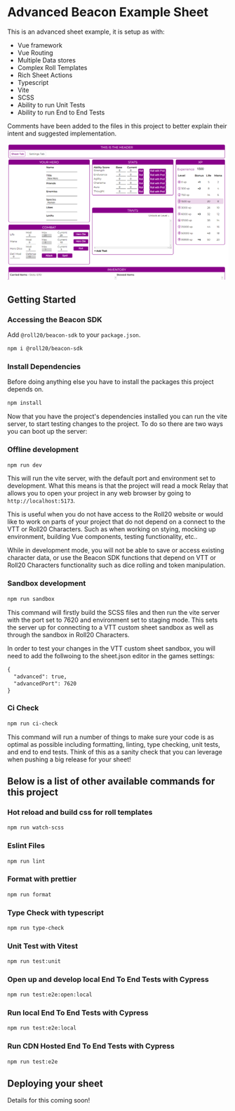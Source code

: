 # Advanced Beacon Example Sheet

This is an advanced sheet example, it is setup as with:
* Vue framework
* Vue Routing
* Multiple Data stores
* Complex Roll Templates
* Rich Sheet Actions
* Typescript
* Vite
* SCSS
* Ability to run Unit Tests
* Ability to run End to End Tests

Comments have been added to the files in this project to better explain their intent and suggested implementation.

![an example of the default sheet homepage](preview.png)
 
## Getting Started

### Accessing the Beacon SDK

Add `@roll20/beacon-sdk` to your `package.json`.

```sh
npm i @roll20/beacon-sdk
```


### Install Dependencies

Before doing anything else you have to install the packages this project depends on. 

```sh
npm install
```

Now that you have the project's dependencies installed you can run the vite server, to start testing changes to the project. To do so there are two ways you can boot up the server:

### Offline development
```sh
npm run dev
```

This will run the vite server, with the default port and environment set to development. What this means is that the project will read a mock Relay that allows you to open your project in any web browser by going to `http://localhost:5173`.

This is useful when you do not have access to the Roll20 website or would like to work on parts of your project that do not depend on a connect to the VTT or Roll20 Characters. Such as when working on stying, mocking up environment, building Vue components, testing functionality, etc..

While in development mode, you will not be able to save or access existing character data, or use the Beacon SDK functions that depend on VTT or Roll20 Characters functionality such as dice rolling and token manipulation.

### Sandbox development
```sh
npm run sandbox
```

This command will firstly build the SCSS files and then run the vite server with the port set to 7620 and environment set to staging mode. This sets the server up for connecting to a VTT custom sheet sandbox as well as through the sandbox in Roll20 Characters.

In order to test your changes in the VTT custom sheet sandbox, you will need to add the follwoing to the sheet.json editor in the games settings:
```
{
  "advanced": true,
  "advancedPort": 7620
}
```

### Ci Check
```sh
npm run ci-check
```

This command will run a number of things to make sure your code is as optimal as possible including formatting, linting, type checking, unit tests, and end to end tests.
Think of this as a sanity check that you can leverage when pushing a big release for your sheet!


## Below is a list of other available commands for this project  
### Hot reload and build css for roll templates
```sh
npm run watch-scss
```

### Eslint Files
```sh
npm run lint
```

### Format with prettier
```sh
npm run format
```

### Type Check with typescript
```sh
npm run type-check
```

### Unit Test with Vitest
```sh
npm run test:unit
```

### Open up and develop local End To End Tests with Cypress
```sh
npm run test:e2e:open:local
```

### Run local End To End Tests with Cypress
```sh
npm run test:e2e:local
```

### Run CDN Hosted End To End Tests with Cypress
```sh
npm run test:e2e
```

## Deploying your sheet

Details for this coming soon!
